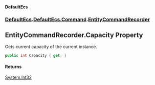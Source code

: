 #### [DefaultEcs](./index.md 'index')
### [DefaultEcs](./index.md 'index').[DefaultEcs.Command](./DefaultEcs-Command.md 'DefaultEcs.Command').[EntityCommandRecorder](./DefaultEcs-Command-EntityCommandRecorder.md 'DefaultEcs.Command.EntityCommandRecorder')
## EntityCommandRecorder.Capacity Property
Gets current capacity of the current instance.  
```C#
public int Capacity { get; }
```
#### Returns
[System.Int32](https://docs.microsoft.com/en-us/dotnet/api/System.Int32 'System.Int32')  
